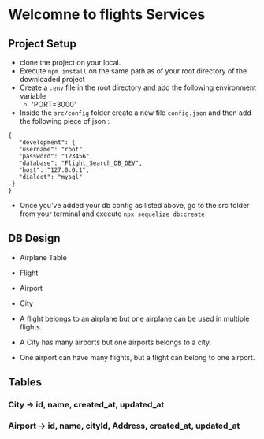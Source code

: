 # Welcomne to flights Services

## Project Setup
 - clone the project on your local.
 - Execute `npm install` on the same path as of your root directory of the downloaded project
 - Create a `.env` file in the root directory and add the following environment variable
    - 'PORT=3000'
 - Inside the `src/config` folder create a new file `config.json` and then add the following piece of json :

 ```
 {
    "development": {
    "username": "root",
    "password": "123456",
    "database": "Flight_Search_DB_DEV",
    "host": "127.0.0.1",
    "dialect": "mysql"
  }
 }
 ```
 - Once you've added your db config as listed above, go to the src folder from your terminal and execute `npx sequelize db:create`

## DB Design
  - Airplane Table
  - Flight
  - Airport
  - City

  - A flight belongs to an airplane but one airplane can be used in multiple flights.
  - A City has many airports but one airports belongs to a city.
  - One airport can have many flights, but a flight can belong to one airport.


## Tables

### City -> id, name, created_at, updated_at
### Airport -> id, name, cityId, Address, created_at, updated_at
